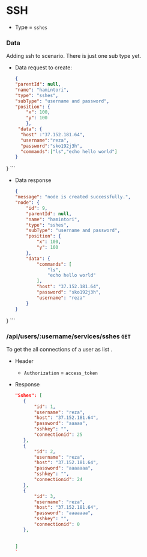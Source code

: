# SSH
- Type = `sshes`

### Data
Adding ssh to scenario. There is just one sub type yet.
- Data request to create:
    ```json
    {
    "parentId": null,
    "name": "hamintori",
    "type": "sshes",
    "subType": "username and password",
    "position": {
        "x": 100,
        "y": 100
        },
     "data": {
      "host" :"37.152.181.64",
      "username":"reza",
      "password":"sko192j3h",
      "commands":["ls","echo hello world"]
    }
}
    ```

- Data response
    ```json
   {
    "message": "node is created successfully.",
    "node": {
        "id": 9,
        "parentId": null,
        "name": "hamintori",
        "type": "sshes",
        "subType": "username and password",
        "position": {
            "x": 100,
            "y": 100
        },
        "data": {
            "commands": [
                "ls",
                "echo hello world"
            ],
            "host": "37.152.181.64",
            "password": "sko192j3h",
            "username": "reza"
        }
    }
}
    ```


### /api/users/:username/services/sshes `GET`
To get the all  connections of a user as list .

- Header
    - `Authorization` = `access_token`
    
 - Response
     ```json
     "Sshes": [
        {
            "id": 1,
            "username": "reza",
            "host": "37.152.181.64",
            "password": "aaaaa",
            "sshkey": "",
            "connectionid": 25
        },
        {
            "id": 2,
            "username": "reza",
            "host": "37.152.181.64",
            "password": "aaaaaaa",
            "sshkey": "",
            "connectionid": 24
        },
        {
            "id": 3,
            "username": "reza",
            "host": "37.152.181.64",
            "password": "aaaaaaa",
            "sshkey": "",
            "connectionid": 0
        },
        
     
    ]
    `